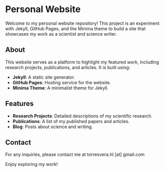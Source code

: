 # Personal Website

Welcome to my personal website repository! This project is an experiment with Jekyll, GitHub Pages, and the Minima theme to build a site that showcases my work as a scientist and science writer.

## About

This website serves as a platform to highlight my featured work, including research projects, publications, and articles. It is built using:

- **Jekyll**: A static site generator.
- **GitHub Pages**: Hosting service for the website.
- **Minima Theme**: A minimalist theme for Jekyll.

## Features

- **Research Projects**: Detailed descriptions of my scientific research.
- **Publications**: A list of my published papers and articles.
- **Blog**: Posts about science and writing.

## Contact

For any inquiries, please contact me at torresvera.hl [at] gmail.com

Enjoy exploring my work!
